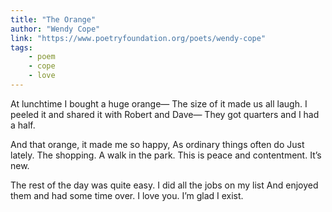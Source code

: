 ```yaml
---
title: "The Orange"
author: "Wendy Cope"
link: "https://www.poetryfoundation.org/poets/wendy-cope"
tags: 
    - poem
    - cope
    - love
---
```


At lunchtime I bought a huge orange—
The size of it made us all laugh.
I peeled it and shared it with Robert and Dave—
They got quarters and I had a half.

And that orange, it made me so happy,
As ordinary things often do
Just lately. The shopping. A walk in the park.
This is peace and contentment. It’s new.

The rest of the day was quite easy.
I did all the jobs on my list
And enjoyed them and had some time over.
I love you. I’m glad I exist.